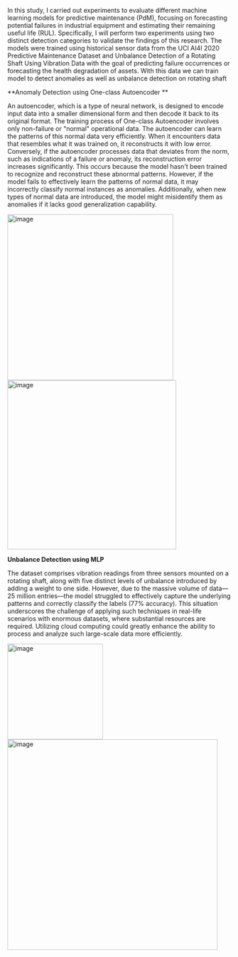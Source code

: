 In this study, I carried out experiments to evaluate different machine learning models for 
predictive maintenance (PdM), focusing on forecasting potential failures in industrial 
equipment and estimating their remaining useful life (RUL). Specifically, I will perform two 
experiments using two distinct detection categories to validate the findings of this research. 
The models were trained using historical sensor data from the UCI AI4I 2020 Predictive 
Maintenance Dataset and Unbalance Detection of a Rotating Shaft Using Vibration Data with 
the goal of predicting failure occurrences or forecasting the health degradation of assets. With 
this data we can train model to detect anomalies as well as unbalance detection on rotating 
shaft 

**Anomaly Detection using One-class Autoencoder **  

An autoencoder, which is a type of neural network, is designed to encode input data into a 
smaller dimensional form and then decode it back to its original format. The training process 
of One-class Autoencoder involves only non-failure or "normal" operational data. The 
autoencoder can learn the patterns of this normal data very efficiently. When it encounters 
data that resembles what it was trained on, it reconstructs it with low error. Conversely, if the 
autoencoder processes data that deviates from the norm, such as indications of a failure or 
anomaly, its reconstruction error increases significantly. This occurs because the model hasn't 
been trained to recognize and reconstruct these abnormal patterns. However, if the model 
fails to effectively learn the patterns of normal data, it may incorrectly classify normal 
instances as anomalies. Additionally, when new types of normal data are introduced, the 
model might misidentify them as anomalies if it lacks good generalization capability. 

<img width="373" alt="image" src="https://github.com/user-attachments/assets/686bf4b4-b0d4-4e83-ae2f-ae825e76aafd" />

<img width="380" alt="image" src="https://github.com/user-attachments/assets/0e030f9f-5fbf-478d-9471-a72c25db146e" />

**Unbalance Detection using MLP**  

The dataset comprises vibration readings from three sensors mounted on a rotating shaft, 
along with five distinct levels of unbalance introduced by adding a weight to one side. 
However, due to the massive volume of data—25 million entries—the model struggled to 
effectively capture the underlying patterns and correctly classify the labels (77% accuracy). 
This situation underscores the challenge of applying such techniques in real-life scenarios 
with enormous datasets, where substantial resources are required. Utilizing cloud computing 
could greatly enhance the ability to process and analyze such large-scale data more 
efficiently.

<img width="215" alt="image" src="https://github.com/user-attachments/assets/adddb047-a445-4bac-8f3a-314ef413beb0" />


<img width="473" alt="image" src="https://github.com/user-attachments/assets/21b3a47b-349d-4a27-aa3a-30eb71fe8b22" />

